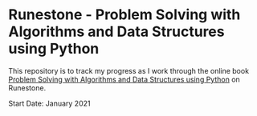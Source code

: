 # Runestone - Problem Solving with Algorithms and Data Structures using Python

This repository is to track my progress as I work through the online book [Problem Solving with Algorithms and Data Structures using Python](https://runestone.academy/runestone/books/published/pythonds/index.html) on Runestone.

Start Date: January 2021
